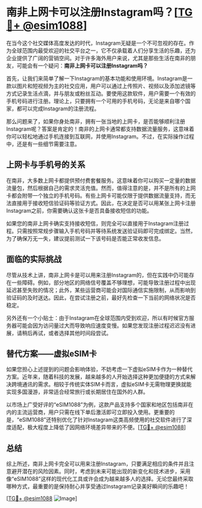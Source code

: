 # 南非上网卡可以注册Instagram吗？[[TG💪+ @esim1088](https://t.me/s/esim1088)]

在当今这个社交媒体高度发达的时代，Instagram无疑是一个不可忽视的存在。作为全球范围内最受欢迎的社交平台之一，它不仅承载着人们分享生活的乐趣，还为企业提供了广阔的营销空间。对于许多海外用户来说，尤其是那些生活在南非的朋友，可能会有一个疑问：**南非上网卡可以注册Instagram吗？**

首先，让我们来简单了解一下Instagram的基本功能和使用环境。Instagram是一款以图片和短视频为主的社交应用，用户可以通过上传照片、视频以及添加滤镜等方式记录生活点滴，并与朋友或粉丝互动。要使用这款软件，用户需要一个有效的手机号码进行注册。理论上，只要拥有一个可用的手机号码，无论是来自哪个国家，都可以完成Instagram的注册流程。

那么问题来了，如果你身处南非，拥有一张当地的上网卡，是否能够顺利注册Instagram呢？答案是肯定的！南非的上网卡通常都支持数据流量服务，这意味着你可以轻松地通过手机连接到互联网，并使用Instagram。不过，在实际操作过程中，还是有一些细节需要注意。

## 上网卡与手机号的关系

在南非，大多数上网卡都提供预付费套餐服务。这意味着你可以购买一定量的数据流量包，然后根据自己的需求灵活充值。然而，值得注意的是，并不是所有的上网卡都会附带一个独立的手机号码。有些上网卡可能仅限于提供数据流量支持，而无法直接用于接收短信验证码等验证方式。因此，在决定是否可以用某张上网卡注册Instagram之前，你需要确认这张卡是否具备接收短信的功能。

如果您的南非上网卡确实支持接收短信，则完全可以直接用于Instagram注册过程。只需按照常规步骤输入手机号码并等待系统发送验证码即可完成绑定。当然，为了确保万无一失，建议提前测试一下该号码是否能正常收发信息。

## 面临的实际挑战

尽管从技术上讲，南非上网卡是可以用来注册Instagram的，但在实践中仍可能存在一些障碍。例如，部分地区的网络信号覆盖不够理想，可能导致注册过程中出现延迟甚至失败的情况；此外，某些运营商可能会对国际通信实施限制，从而影响到验证码的及时送达。因此，在尝试注册之前，最好先检查一下当前的网络状况是否稳定。

另外还有一个小贴士：由于Instagram在全球范围内受到欢迎，所以有时候官方服务器可能会因为访问量过大而导致响应速度变慢。如果您发现注册过程迟迟没有进展，请稍后再试，或者选择其他时间段尝试。

## 替代方案——虚拟eSIM卡

如果您担心上述提到的问题会影响体验，不妨考虑一下虚拟eSIM卡作为一种替代方案。近年来，随着科技的发展，越来越多的人开始选择这种更加便捷的方式来解决跨境通讯的需求。相较于传统实体SIM卡而言，虚拟eSIM卡无需物理更换就能实现多国漫游，非常适合经常旅行或长期居住在国外的人群。

以市场上广受好评的“eSIM1088”为例，这款产品支持多个国家和地区包括南非在内的主流运营商，用户只需在线下单后激活即可立即投入使用。更重要的是，“eSIM1088”还特别优化了针对Instagram这类高频使用的社交软件进行了深度适配，极大程度上降低了因网络环境差异带来的不便。[[TG💪+ @esim1088](https://t.me/s/esim1088)]

## 总结

综上所述，南非上网卡完全可以用来注册Instagram，只要满足相应的条件并且注意避开潜在的风险因素。同时，考虑到未来可能出现的新变化和技术进步，采用像“eSIM1088”这样的现代化工具或许会成为越来越多人的选择。无论您最终采取哪种方式，最重要的是保持耐心并享受通过Instagram记录美好瞬间的乐趣吧！

[[TG💪+ @esim1088](https://t.me/s/esim1088) ![Image](https://i.postimg.cc/4NQfJmqS/Snipaste-2025-05-13-00-14-12.png)]